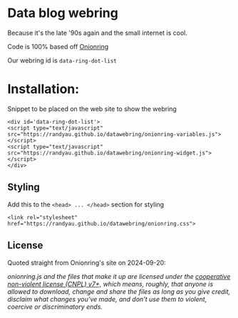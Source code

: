 # Data blog webring

Because it's the late '90s again and the small internet is cool.

Code is 100% based off [Onionring](https://garlic.garden/onionring)


Our webring id is `data-ring-dot-list`

# Installation:

Snippet to be placed on the web site to show the webring
```
<div id='data-ring-dot-list'>
<script type="text/javascript" src="https://randyau.github.io/datawebring/onionring-variables.js"></script>
<script type="text/javascript" src="https://randyau.github.io/datawebring/onionring-widget.js"></script>
</div>
```

## Styling

Add this to the `<head> ... </head>` section for styling
```
<link rel="stylesheet" href="https://randyau.github.io/datawebring/onionring.css">
```

## License

Quoted straight from Onionring's site on 2024-09-20:


_onionring.js and the files that make it up are licensed under the [cooperative non-violent license (CNPL) v7+,](https://thufie.lain.haus/NPL.html) which means, roughly, that anyone is allowed to download, change and share the files as long as you give credit, disclaim what changes you've made, and don't use them to violent, coercive or discriminatory ends._
